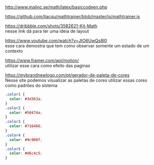 http://www.malinc.se/math/latex/basiccodeen.php

https://github.com/ljacqu/mathtrainer/blob/master/js/mathtrainer.js

https://dribbble.com/shots/3582621-Kit-Math  
nesse link dá para ter uma ideia de layout

https://www.youtube.com/watch?v=JtO6UwQs8I0  
esse cara demostra que tem como observar somente um estado de um contexto

https://www.framer.com/api/motion/  
utilizar esse cara como efeito das paginas

https://mybrandnewlogo.com/pt/gerador-de-paleta-de-cores  
Nesse site podemos visualizar as paletas de cores
utilizar essas cores como padrões do sistema

```css
.color1 {
  color: #3d363a;
}
.color2 {
  color: #50474a;
}
.color3 {
  color: #716466;
}
.color4 {
  color: #9c908f;
}
.color5 {
  color: #d6c4c5;
}
```
